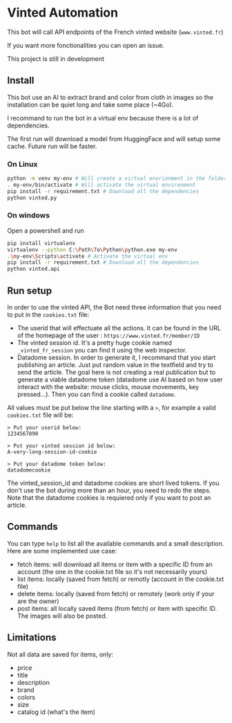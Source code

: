 # Vinted Automation

This bot will call API endpoints of the French vinted website (`www.vinted.fr`)

If you want more fonctionalities you can open an issue.

This project is still in development

## Install

This bot use an AI to extract brand and color from cloth in images so the installation can be quiet long and take some place (~4Go).

I recommand to run the bot in a virtual env because there is a lot of dependencies.

The first run will download a model from HuggingFace and will setup some cache. Future run will be faster.

### On Linux

```bash
python -m venv my-env # Will create a virtual envrionment in the folder my-env
. my-env/bin/activate # Will activate the virtual environment
pip install -r requirement.txt # Download all the dependencies
python vinted.py
```

### On windows

Open a powershell and run

```bash
pip install virtualenv
virtualenv --python C:\Path\To\Python\python.exe my-env
.\my-env\Scripts\activate # Activate the virtual env
pip install -r requirement.txt # Download all the dependencies
python vinted.api
```

## Run setup

In order to use the vinted API, the Bot need three information that you need to put in the `cookies.txt` file:
- The userid that will effectuate all the actions. It can be found in the URL of the homepage of the user : `https://www.vinted.fr/member/ID`
- The vinted session id. It's a pretty huge cookie named `_vinted_fr_session` you can find it using the web inspector.
- Datadome session. In order to generate it, I recommand that you start publishing an article. Just put random value in the textfield and try to send the article. The goal here is not creating a real publication but to generate a viable datadome token (datadome use AI based on how user interact with the website: mouse clicks, mouse movements, key pressed...). Then you can find a cookie called `datadome`. 

All values must be put below the line starting with a `>`, for example a valid `cookies.txt` file will be:
```
> Put your userid below:
1234567890

> Put your vinted session id below:
A-very-long-session-id-cookie

> Put your datadome token below:
datadomecookie
```

The vinted_session_id and datadome cookies are short lived tokens. If you don't use the bot during more than an hour, you need to redo the steps.
Note that the datadome cookies is requiered only if you want to post an article.

## Commands

You can type `help` to list all the available commands and a small description. Here are some implemented use case:
- fetch items: will download all items or item with a specific ID from an account (the one in the cookie.txt file so it's not necessarily yours)
- list items: locally (saved from fetch) or remotly (account in the cookie.txt file)
- delete items: locally (saved from fetch) or remotely (work only if your are the owner)
- post items: all locally saved items (from fetch) or item with specific ID. The images will also be posted.

## Limitations

Not all data are saved for items, only:
- price
- title
- description
- brand
- colors
- size
- catalog id (what's the item)